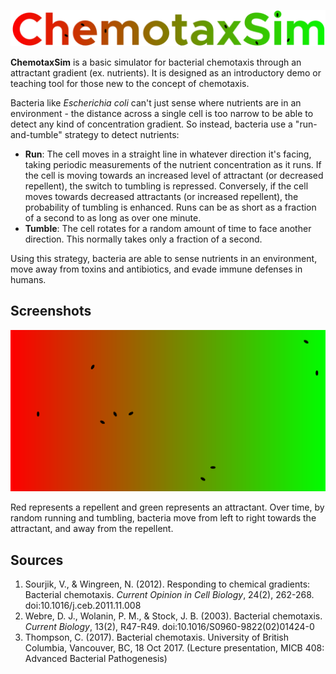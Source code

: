 ![ChemotaxSim-Title](https://github.com/jordanmchiu/ChemotaxSim/blob/master/images/TextTitle.JPG)

**ChemotaxSim** is a basic simulator for bacterial chemotaxis through an attractant gradient (ex. nutrients).  It is designed as
an introductory demo or teaching tool for those new to the concept of chemotaxis.

Bacteria like *Escherichia coli* can't just sense where nutrients are in an environment - the distance across a single cell is too 
narrow to be able to detect any kind of concentration gradient.  So instead, bacteria use a "run-and-tumble" strategy to detect nutrients:
* **Run**: The cell moves in a straight line in whatever direction it's facing, taking periodic measurements of the nutrient
           concentration as it runs.  If the cell is moving towards an increased level of attractant (or decreased repellent),
           the switch to tumbling is repressed.  Conversely, if the cell moves towards decreased attractants (or increased repellent),
           the probability of tumbling is enhanced.  Runs can be as short as a fraction of a second to as long as over one minute.
* **Tumble**: The cell rotates for a random amount of time to face another direction.  This normally takes only a fraction of a second.

Using this strategy, bacteria are able to sense nutrients in an environment, move away from toxins and antibiotics, and evade
immune defenses in humans.

## Screenshots

![Screenshot-1](https://github.com/jordanmchiu/ChemotaxSim/blob/master/images/Screenshot_1.PNG)

Red represents a repellent and green represents an attractant.  Over time, by random running and tumbling, bacteria move from left
to right towards the attractant, and away from the repellent.

## Sources

1. Sourjik, V., & Wingreen, N. (2012). Responding to chemical gradients: Bacterial chemotaxis. 
   *Current Opinion in Cell Biology*, 24(2), 262-268. doi:10.1016/j.ceb.2011.11.008
2. Webre, D. J., Wolanin, P. M., & Stock, J. B. (2003). Bacterial chemotaxis.
   *Current Biology*, 13(2), R47-R49. doi:10.1016/S0960-9822(02)01424-0
3. Thompson, C. (2017). Bacterial chemotaxis. University of British Columbia, Vancouver, BC,
   18 Oct 2017. (Lecture presentation, MICB 408: Advanced Bacterial Pathogenesis)
